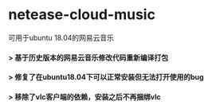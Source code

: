 # netease-cloud-music
可用于ubuntu 18.04的网易云音乐
#### > 基于历史版本的网易云音乐修改代码重新编译打包
#### > 修复了在ubuntu18.04下可以正常安装但无法打开使用的bug
#### > 移除了vlc客户端的依赖，安装之后不再捆绑vlc
